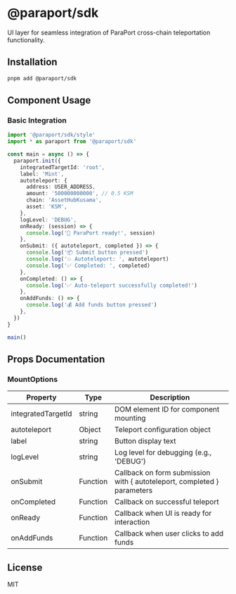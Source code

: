 # @paraport/sdk

UI layer for seamless integration of ParaPort cross-chain teleportation functionality.

## Installation

```bash
pnpm add @paraport/sdk
```

## Component Usage

### Basic Integration

```typescript
import '@paraport/sdk/style'
import * as paraport from '@paraport/sdk'

const main = async () => {
  paraport.init({
    integratedTargetId: 'root',
    label: 'Mint',
    autoteleport: {
      address: USER_ADDRESS,
      amount: '500000000000', // 0.5 KSM
      chain: 'AssetHubKusama',
      asset: 'KSM',
    },
    logLevel: 'DEBUG',
    onReady: (session) => {
      console.log('🚀 ParaPort ready!', session)
    },
    onSubmit: ({ autoteleport, completed }) => {
      console.log('📦 Submit button pressed')
      console.log('💥 Autoteleport: ', autoteleport)
      console.log('✅ Completed: ', completed)
    },
    onCompleted: () => {
      console.log('✅ Auto-teleport successfully completed!')
    },
    onAddFunds: () => {
      console.log('💰 Add funds button pressed')
    },
  })
}

main()
```

## Props Documentation

### MountOptions

| Property | Type | Description |
|----------|------|-------------|
| integratedTargetId | string | DOM element ID for component mounting |
| autoteleport | Object | Teleport configuration object |
| label | string | Button display text |
| logLevel | string | Log level for debugging (e.g., 'DEBUG') |
| onSubmit | Function | Callback on form submission with { autoteleport, completed } parameters |
| onCompleted | Function | Callback on successful teleport |
| onReady | Function | Callback when UI is ready for interaction |
| onAddFunds | Function | Callback when user clicks to add funds |


## License

MIT
